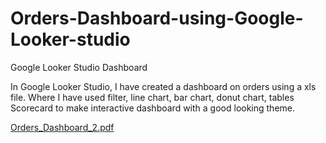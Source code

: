 # Orders-Dashboard-using-Google-Looker-studio
Google Looker Studio Dashboard 

In Google Looker Studio, I have created a dashboard on orders using a xls file.
Where I have used filter, line chart, bar chart, donut chart, tables Scorecard to make interactive dashboard with a good looking theme.

[Orders_Dashboard_2.pdf](https://github.com/Chinmoy-max/Orders-Dashboard-using-Google-Looker-studio/files/14266740/Orders_Dashboard_2.pdf)
